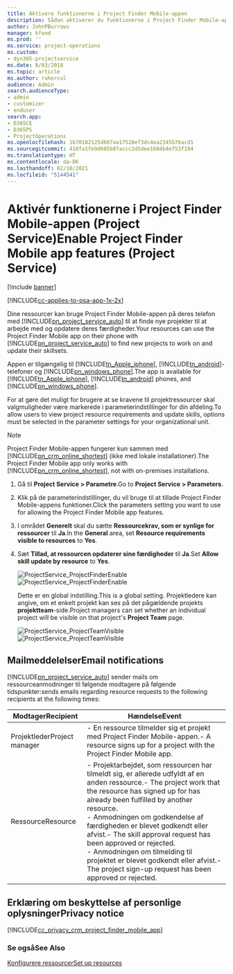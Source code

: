 ```yaml
---
title: Aktivere funktionerne i Project Finder Mobile-appen
description: Sådan aktiverer du funktionerne i Project Finder Mobile-appen til Project Service
author: JohnPBurrows
manager: kfend
ms.prod: ''
ms.service: project-operations
ms.custom:
- dyn365-projectservice
ms.date: 8/03/2018
ms.topic: article
ms.author: ruhercul
audience: Admin
search.audienceType:
- admin
- customizer
- enduser
search.app:
- D365CE
- D365PS
- ProjectOperations
ms.openlocfilehash: 1b70182125d607aa17528ef3dc4ea2345b76acd1
ms.sourcegitcommit: 418fa1fe9d605b8faccc2d5dee1b04b4e753f194
ms.translationtype: HT
ms.contentlocale: da-DK
ms.lasthandoff: 02/10/2021
ms.locfileid: "5144541"
---
```

# <a name="enable-project-finder-mobile-app-features-project-service"></a><span data-ttu-id="79842-103">Aktivér funktionerne i Project Finder Mobile-appen (Project Service)</span><span class="sxs-lookup"><span data-stu-id="79842-103">Enable Project Finder Mobile app features (Project Service)</span></span>

[!include [banner](../includes/psa-now-project-operations.md)]

[!INCLUDE[cc-applies-to-psa-app-1x-2x](../includes/cc-applies-to-psa-app-1x-2x.md)]

<span data-ttu-id="79842-104">Dine ressourcer kan bruge Project Finder Mobile-appen på deres telefon med [!INCLUDE[pn_project_service_auto](../includes/pn-project-service-auto.md)] til at finde nye projekter til at arbejde med og opdatere deres færdigheder.</span><span class="sxs-lookup"><span data-stu-id="79842-104">Your resources can use the Project Finder Mobile app on their phone with [!INCLUDE[pn_project_service_auto](../includes/pn-project-service-auto.md)] to find new projects to work on and update their skillsets.</span></span>  
  
 <span data-ttu-id="79842-105">Appen er tilgængelig til [!INCLUDE[tn_Apple_iphone](../includes/tn-apple-iphone.md)], [!INCLUDE[tn_android](../includes/tn-android.md)]-telefoner og [!INCLUDE[pn_windows_phone](../includes/pn-windows-phone.md)].</span><span class="sxs-lookup"><span data-stu-id="79842-105">The app is available for [!INCLUDE[tn_Apple_iphone](../includes/tn-apple-iphone.md)], [!INCLUDE[tn_android](../includes/tn-android.md)] phones, and [!INCLUDE[pn_windows_phone](../includes/pn-windows-phone.md)].</span></span>  
    
 <span data-ttu-id="79842-106">For at gøre det muligt for brugere at se kravene til projektressourcer skal valgmuligheder være markerede i parameterindstillinger for din afdeling.</span><span class="sxs-lookup"><span data-stu-id="79842-106">To allow users to view project resource requirements and update skills, options must be selected in the parameter settings for your organizational unit.</span></span>
  
> [!NOTE]
>  <span data-ttu-id="79842-107">Project Finder Mobile-appen fungerer kun sammen med [!INCLUDE[pn_crm_online_shortest](../includes/pn-crm-online-shortest.md)] (ikke med lokale installationer).</span><span class="sxs-lookup"><span data-stu-id="79842-107">The Project Finder Mobile app only works with [!INCLUDE[pn_crm_online_shortest](../includes/pn-crm-online-shortest.md)], not with on-premises installations.</span></span>  
  
1. <span data-ttu-id="79842-108">Gå til **Project Service > Parametre**.</span><span class="sxs-lookup"><span data-stu-id="79842-108">Go to **Project Service > Parameters**.</span></span>  
  
2. <span data-ttu-id="79842-109">Klik på de parameterindstillinger, du vil bruge til at tillade Project Finder Mobile-appens funktioner.</span><span class="sxs-lookup"><span data-stu-id="79842-109">Click the parameters setting you want to use for allowing the Project Finder Mobile app features.</span></span>  
  
3. <span data-ttu-id="79842-110">I området **Generelt** skal du sætte **Ressourcekrav, som er synlige for ressourcer** til **Ja**.</span><span class="sxs-lookup"><span data-stu-id="79842-110">In the **General** area, set **Resource requirements visible to resources** to **Yes**.</span></span>  
  
4. <span data-ttu-id="79842-111">Sæt **Tillad, at ressourcen opdaterer sine færdigheder** til **Ja**.</span><span class="sxs-lookup"><span data-stu-id="79842-111">Set **Allow skill update by resource** to **Yes**.</span></span>  
  
   <span data-ttu-id="79842-112">![ProjectService_ProjectFinderEnable](../psa/media/project-service-project-finder-enable.png "ProjectService_ProjectFinderEnable")</span><span class="sxs-lookup"><span data-stu-id="79842-112">![ProjectService_ProjectFinderEnable](../psa/media/project-service-project-finder-enable.png "ProjectService_ProjectFinderEnable")</span></span>  
  
   <span data-ttu-id="79842-113">Dette er en global indstilling.</span><span class="sxs-lookup"><span data-stu-id="79842-113">This is a global setting.</span></span> <span data-ttu-id="79842-114">Projektledere kan angive, om et enkelt projekt kan ses på det pågældende projekts **projektteam**-side.</span><span class="sxs-lookup"><span data-stu-id="79842-114">Project managers can set whether an individual project will be visible on that project's **Project Team** page.</span></span>  
  
   <span data-ttu-id="79842-115">![ProjectService_ProjectTeamVisible](../psa/media/project-service-project-team-visible.png "ProjectService_ProjectTeamVisible")</span><span class="sxs-lookup"><span data-stu-id="79842-115">![ProjectService_ProjectTeamVisible](../psa/media/project-service-project-team-visible.png "ProjectService_ProjectTeamVisible")</span></span>  
  
## <a name="email-notifications"></a><span data-ttu-id="79842-116">Mailmeddelelser</span><span class="sxs-lookup"><span data-stu-id="79842-116">Email notifications</span></span>  
 [!INCLUDE[pn_project_service_auto](../includes/pn-project-service-auto.md)] <span data-ttu-id="79842-117">sender mails om ressourceanmodninger til følgende modtagere på følgende tidspunkter:</span><span class="sxs-lookup"><span data-stu-id="79842-117">sends emails regarding resource requests to the following recipients at the following times:</span></span>  
  
|<span data-ttu-id="79842-118">Modtager</span><span class="sxs-lookup"><span data-stu-id="79842-118">Recipient</span></span>|<span data-ttu-id="79842-119">Hændelse</span><span class="sxs-lookup"><span data-stu-id="79842-119">Event</span></span>|  
|---------------|-----------|  
|<span data-ttu-id="79842-120">Projektleder</span><span class="sxs-lookup"><span data-stu-id="79842-120">Project manager</span></span>|<span data-ttu-id="79842-121">- En ressource tilmelder sig et projekt med Project Finder Mobile-appen.</span><span class="sxs-lookup"><span data-stu-id="79842-121">- A resource signs up for a project with the Project Finder Mobile app.</span></span>|  
|<span data-ttu-id="79842-122">Ressource</span><span class="sxs-lookup"><span data-stu-id="79842-122">Resource</span></span>|<span data-ttu-id="79842-123">- Projektarbejdet, som ressourcen har tilmeldt sig, er allerede udfyldt af en anden ressource.</span><span class="sxs-lookup"><span data-stu-id="79842-123">- The project work that the resource has signed up for has already been fulfilled by another resource.</span></span><br /><span data-ttu-id="79842-124">- Anmodningen om godkendelse af færdigheden er blevet godkendt eller afvist.</span><span class="sxs-lookup"><span data-stu-id="79842-124">- The skill approval request has been approved or rejected.</span></span><br /><span data-ttu-id="79842-125">- Anmodningen om tilmelding til projektet er blevet godkendt eller afvist.</span><span class="sxs-lookup"><span data-stu-id="79842-125">- The project sign-up request has been approved or rejected.</span></span>|  
  
## <a name="privacy-notice"></a><span data-ttu-id="79842-126">Erklæring om beskyttelse af personlige oplysninger</span><span class="sxs-lookup"><span data-stu-id="79842-126">Privacy notice</span></span>  
 [!INCLUDE[cc_privacy_crm_project_finder_mobile_app](../includes/cc-privacy-crm-project-finder-mobile-app.md)]  
  
### <a name="see-also"></a><span data-ttu-id="79842-127">Se også</span><span class="sxs-lookup"><span data-stu-id="79842-127">See Also</span></span>  
 [<span data-ttu-id="79842-128">Konfigurere ressourcer</span><span class="sxs-lookup"><span data-stu-id="79842-128">Set up resources</span></span>](../psa/set-up-resources.md)
